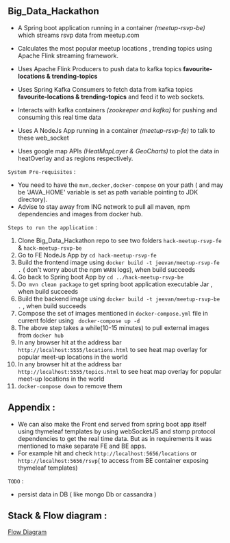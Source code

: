 
## Big_Data_Hackathon 

- A Spring boot application running in a container *(meetup-rsvp-be)* which streams rsvp data from meetup.com

- Calculates the most popular meetup locations , trending topics using Apache Flink streaming framework.

- Uses Apache Flink Producers to push data to kafka topics **favourite-locations & trending-topics**

- Uses Spring Kafka Consumers to fetch data from kafka topics **favourite-locations & trending-topics** and feed it to web sockets.

- Interacts with  kafka containers *(zookeeper and kafka)* for pushing and consuming this real time data

- Uses A NodeJs App running in a container *(meetup-rsvp-fe)* to talk to these web_socket

- Uses google map APIs _(HeatMapLayer & GeoCharts)_ to plot the data in heatOverlay and as regions respectively.


``System Pre-requisites`` :
- You need to have the `mvn,docker,docker-compose` on your path ( and may be 'JAVA_HOME' variable is set as path variable pointing to JDK directory).
- Advise to stay away from ING network to pull all maven, npm dependencies and images from docker hub.

`` Steps to run the application `` :

1. Clone Big_Data_Hackathon repo to see two folders ``hack-meetup-rsvp-fe`` & ``hack-meetup-rsvp-be``
2. Go to FE NodeJs App by ``cd hack-meetup-rsvp-fe`` 
3. Build the frontend image using `` docker build -t jeevan/meetup-rsvp-fe . `` ( don't worry about the npm ``WARN`` logs), when build succeeds
4. Go back to Spring boot App by ``cd ../hack-meetup-rsvp-be``
5. Do`` mvn clean package`` to get spring boot application executable Jar , when build succeeds
6. Build the backend image using `` docker build -t jeevan/meetup-rsvp-be . `` , when build succeeds
7. Compose the set of images mentioned in `docker-compose.yml` file in current folder
 using `` docker-compose up -d``
8. The above step takes a while(10-15 minutes) to pull external images from ``docker hub``
9. In any browser hit at the address bar ``http://localhost:5555/locations.html``  to see heat map overlay for popular meet-up locations in the world
10. In any browser hit at the address bar ``http://localhost:5555/topics.html``  to see heat map overlay for popular meet-up locations in the world
11. ``docker-compose down`` to remove them


## Appendix :
- We can also make the Front end served from spring boot app itself using thymeleaf templates by using webSocketJS and stomp protocol dependencies to get the real time data.
But as in requirements it was mentioned to make separate FE and BE apps.
- For example hit and check ``http://localhost:5656/locations`` or `` http://localhost:5656/rsvp``( to access from BE container exposing thymeleaf templates) 

``TODO`` :
- persist data in DB ( like mongo Db or cassandra )


## Stack & Flow diagram :
[Flow Diagram](demo/demo.pdf)


